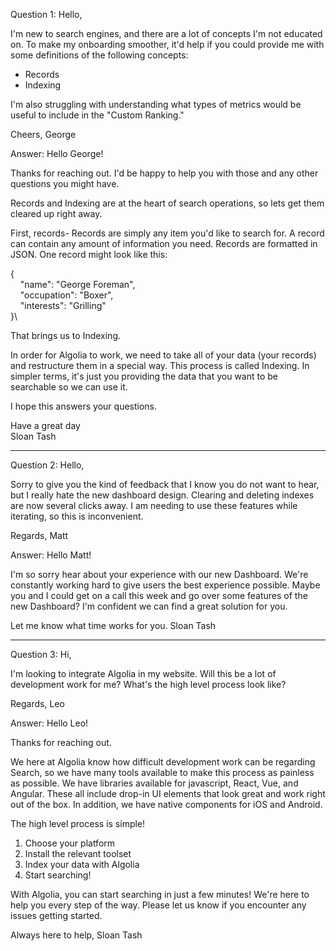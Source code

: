 Question 1:
Hello,

I'm new to search engines, and there are a lot of concepts I'm not educated on. To make my onboarding smoother, it'd help if you could provide me with some definitions of the following concepts:
- Records
- Indexing

I'm also struggling with understanding what types of metrics would be useful to include in the "Custom Ranking." 

Cheers,
George

Answer:
Hello George!

Thanks for reaching out. I'd be happy to help you with those and any other questions you might have. 

Records and Indexing are at the heart of search operations, so lets get them cleared up right away.

First, records- Records are simply any item you'd like to search for. A record can contain any amount of information you need. Records are formatted in JSON. One record might look like this:

{\
&nbsp;&nbsp;&nbsp;&nbsp;"name": "George Foreman",\
&nbsp;&nbsp;&nbsp;&nbsp;"occupation": "Boxer",\
&nbsp;&nbsp;&nbsp;&nbsp;"interests": "Grilling"\
}\

That brings us to Indexing.

In order for Algolia to work, we need to take all of your data (your records) and restructure them in a special way. This process is called Indexing. In simpler terms, it's just you providing the data that you want to be searchable so we can use it.

I hope this answers your questions.

Have a great day\
Sloan Tash

----------------------
Question 2:
Hello,

Sorry to give you the kind of feedback that I know you do not want to hear, but I really hate the new dashboard design. Clearing and deleting indexes are now several clicks away. I am needing to use these features while iterating, so this is inconvenient.

Regards,
Matt

Answer:
Hello Matt!

I'm so sorry hear about your experience with our new Dashboard. We're constantly working hard to give users the best experience possible. Maybe you and I could get on a call this week and go over some features of the new Dashboard? I'm confident we can find a great solution for you.

Let me know what time works for you.
Sloan Tash

----------------------
Question 3:
Hi,

I'm looking to integrate Algolia in my website. Will this be a lot of development work for me? What's the high level process look like?

Regards,
Leo

Answer: 
Hello Leo!

Thanks for reaching out.

We here at Algolia know how difficult development work can be regarding Search, so we have many tools available to make this process as painless as possible.
We have libraries available for javascript, React, Vue, and Angular. These all include drop-in UI elements that look great and work right out of the box.
In addition, we have native components for iOS and Android.

The high level process is simple!
1) Choose your platform
2) Install the relevant toolset
3) Index your data with Algolia
4) Start searching!

With Algolia, you can start searching in just a few minutes! We're here to help you every step of the way. Please let us know if you encounter any issues getting started.

Always here to help,
Sloan Tash

